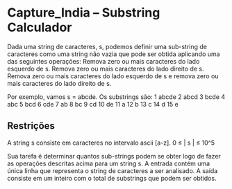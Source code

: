 # Capture_India – Substring Calculador

Dada uma string de caracteres, s, podemos definir uma sub-string de caracteres como uma string não vazia que pode ser obtida aplicando uma das seguintes operações:
Remova zero ou mais caracteres do lado esquerdo de s.
Remova zero ou mais caracteres do lado direito de s.
Remova zero ou mais caracteres do lado esquerdo de s e remova zero ou mais caracteres do lado direito de s.
 
Por exemplo, vamos s = abcde. Os substrings são:
 1	abcde
 2	abcd
 3	bcde
 4	abc
 5	bcd
 6	cde
 7	ab
 8	bc
 9	cd
10	de
11	a 
12	b
13	c
14	d
15	e

## Restrições
A string s consiste em caracteres no intervalo ascii [a-z].
0 ≤ | s | ≤ 10^5

Sua tarefa é determinar quantos sub-strings podem se obter logo de fazer as operações descritas acima para um string s.
A entrada contém uma única linha que representa o string de caracteres a ser analisado.
A saída consiste em um inteiro com o total de substrings que podem ser obtidos.
